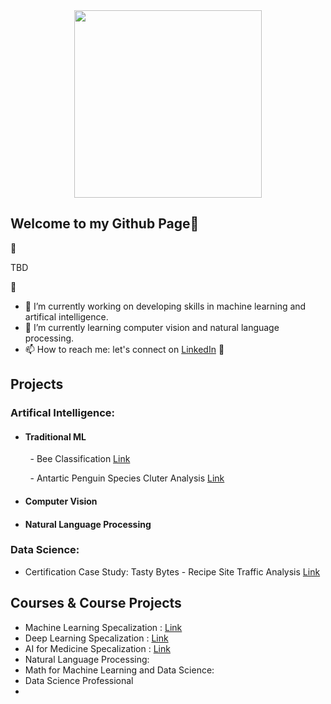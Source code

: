 <div id="header" align="center">
  <img src="https://i.giphy.com/media/v1.Y2lkPTc5MGI3NjExNHJ3YTMwM2RyNGhiNnU0ZmZmOGtsMDZ2b3l0MHdieHBxZGFiZzF4MSZlcD12MV9pbnRlcm5hbF9naWZfYnlfaWQmY3Q9cw/vTNWp0OA3qg9dBzhog/giphy.gif" width="300"/>
</div>

## Welcome to my Github Page👋

<!--
**mei-pan/mei-pan** is a ✨ _special_ ✨ repository because its `README.md` (this file) appears on your GitHub profile. -->

🚧 

TBD

<!-- My education background is in life science mainly focused on cellular and molecular biology. In my previous positions, I worked on many projects invovled in developing disease model using human stem cell. It is in my last position, where I get chance to work in the industry and collaborate with data scientists and machine learning engineers. That's where I understood the impact of AI on drug discovery. with that curiosity, I took some time off focus on developing those skills in AI hoping working on projects that combine my background and my newly acquried skills in drug discovery. -->




🚧
- 🔭 I’m currently working on developing skills in machine learning and artifical intelligence. 
- 🌱 I’m currently learning computer vision and natural language processing. 
- 📫 How to reach me: let's connect on [LinkedIn](https://www.linkedin.com/in/meiliang-pan)
🚧
  
## Projects
### Artifical Intelligence:
- #### Traditional ML
&nbsp; &nbsp; &nbsp; &nbsp; - Bee Classification  [Link](https://github.com/mei-pan/Bee-Classification/tree/main)

&nbsp; &nbsp; &nbsp; &nbsp; - Antartic Penguin Species Cluter Analysis [Link](https://github.com/mei-pan/Antarctic-Penguin-Species-Cluster-Analysis)
- #### Computer Vision 
- #### Natural Language Processing 

### Data Science:
- Certification Case Study: Tasty Bytes - Recipe Site Traffic Analysis [Link](https://github.com/mei-pan/Tastey_Bytes_in-process/tree/main)
  
## Courses & Course Projects 
- Machine Learning Specalization : [Link](https://github.com/mei-pan/Machine_Learning_Specialization)
- Deep Learning Specalization : [Link](https://github.com/mei-pan/Deep_Learning_Specialization)
- AI for Medicine Specalization : [Link](https://github.com/mei-pan/AI_for_Medicine_Specalization)
- Natural Language Processing:
- Math for Machine Learning and Data Science:
- Data Science Professional
- 
  
